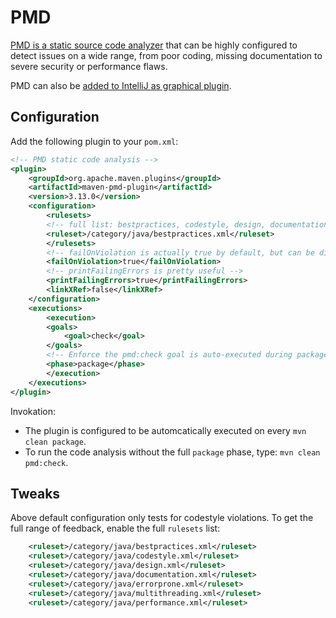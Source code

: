 # PMD

[PMD is a static source code analyzer](https://en.wikipedia.org/wiki/PMD_(software)) that can be highly configured to detect issues on a wide range, from poor coding, missing documentation to severe security or performance flaws.

PMD can also be [added to IntelliJ as graphical plugin](https://plugins.jetbrains.com/plugin/1137-pmdplugin).

## Configuration

Add the following plugin to your ```pom.xml```:

```xml
<!-- PMD static code analysis -->
<plugin>
	<groupId>org.apache.maven.plugins</groupId>
	<artifactId>maven-pmd-plugin</artifactId>
	<version>3.13.0</version>
	<configuration>
	    <rulesets>
		<!-- full list: bestpractices, codestyle, design, documentation, errorprone, multithreading, performance-->
		<ruleset>/category/java/bestpractices.xml</ruleset>
	    </rulesets>
	    <!-- failOnViolation is actually true by default, but can be disabled -->
	    <failOnViolation>true</failOnViolation>
	    <!-- printFailingErrors is pretty useful -->
	    <printFailingErrors>true</printFailingErrors>
	    <linkXRef>false</linkXRef>
	</configuration>
	<executions>
	    <execution>
		<goals>
		    <goal>check</goal>
		</goals>
		<!-- Enforce the pmd:check goal is auto-executed during package phase-->
		<phase>package</phase>
	    </execution>
	</executions>
</plugin>
```

Invokation:

 * The plugin is configured to be automcatically executed on every ```mvn clean package```.
 * To run the code analysis without the full ```package``` phase, type: ```mvn clean pmd:check```.

## Tweaks

Above default configuration only tests for codestyle violations. To get the full range of feedback, enable the full ```rulesets``` list:

```xml
    <ruleset>/category/java/bestpractices.xml</ruleset>
    <ruleset>/category/java/codestyle.xml</ruleset>
    <ruleset>/category/java/design.xml</ruleset>
    <ruleset>/category/java/documentation.xml</ruleset>
    <ruleset>/category/java/errorprone.xml</ruleset>
    <ruleset>/category/java/multithreading.xml</ruleset>
    <ruleset>/category/java/performance.xml</ruleset>
```

